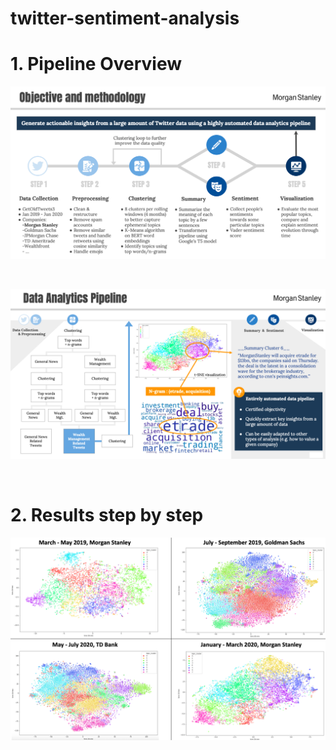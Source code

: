 # twitter-sentiment-analysis

# 1. Pipeline Overview 
![Pipeline Overview 1](https://github.com/gjmichel/twitter-sentiment-analysis/blob/main/results/pipeline_overview_1.jpg)

<br>

![Pipeline Overview 2](https://github.com/gjmichel/twitter-sentiment-analysis/blob/main/results/pipeline_overview_2.jpg)

<br>

# 2. Results step by step
![Clustering results](https://github.com/gjmichel/twitter-sentiment-analysis/blob/main/results/cluster_visualization.jpg)
